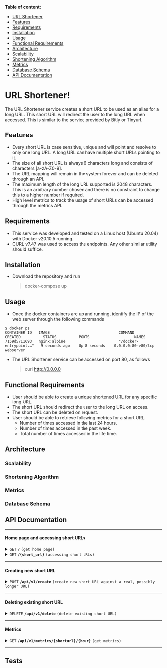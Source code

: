 **Table of content:**
- [URL Shortener](#url-shortener)
- [Features](#features)
- [Requirements](#requirements)
- [Installation](#installation)
- [Usage](#usage)
- [Functional Requirements](#functional-requirements)
- [Architecture](#architecture)
- [Scalability](#scalability)
- [Shortening Algorithm](#shortening-algorithm)
- [Metrics](#metrics)
- [Database Schema](#database-schema)
- [API Documentation](#api-documentation)

# URL Shortener!

The URL Shortener service creates a short URL to be used as an alias for a long URL. This short URL will redirect the user to the long URL when accessed. This is similar to the service provided by Bitly or Tinyurl.

## Features
- Every short URL is case sensitive, unique and will point and resolve to only one long URL. A long URL can have multiple short URLs pointing to it.
- The size of all short URL is always 6 characters long and consists of characters [a-zA-Z0-9].
- The URL mapping will remain in the system forever and can be deleted through an API.
- The maximum length of the long URL supported is 2048 characters. This is an arbitrary number chosen and there is no constraint to change this to a higher number if required.
- High level metrics to track the usage of short URLs can be accessed through the metrics API.

## Requirements
- This service was developed and tested on a Linux host (Ubuntu 20.04) with Docker v20.10.5 running.
- CURL v7.47 was used to access the endpoints. Any other similar utility should suffice. 

## Installation
- Download the repository and run
	> docker-compose up

## Usage
-  Once the docker containers are up and running, identify the IP of the web server through the following commands
```
$ docker ps
CONTAINER ID   IMAGE                               COMMAND                  CREATED          STATUS          PORTS                    NAMES
7159d5711693   nginx:alpine                        "/docker-entrypoint.…"   9 seconds ago    Up 8 seconds    0.0.0.0:80->80/tcp       webserver
```
 - The URL Shortener service can be accessed on port 80, as follows
	> curl http://0.0.0.0
	
## Functional Requirements
- User should be able to create a unique shortened URL for any specific long URL.
- The short URL should redirect the user to the long URL on access.
- The short URL can be deleted on request.
- User should be able to retrieve following metrics for a short URL.
	- Number of times accessed in the last 24 hours.
	- Number of times accessed in the past week.
	- Total number of times accessed in the life time.

## Architecture

### Scalability

### Shortening Algorithm

### Metrics

### Database Schema

## API Documentation

------------------------------------------------------------------------------------------

#### Home page and accessing short URLs

<details>
 <summary><code>GET</code> <code><b>/</b></code> <code>(get home page)</code></summary>

##### Parameters

> None

##### Responses

> | http code     | content-type                      | response                                                            |
> |---------------|-----------------------------------|---------------------------------------------------------------------|
> | `200`         |  `application/json`               | Welcome to URL Shortener service                                    |

##### Example cURL

> ```javascript
>  curl GET http://localhost/
> ```

</details>

<details>
 <summary><code>GET</code> <code><b>/{short_url}</b></code> <code>(accessing short URLs)</code></summary>

##### Parameters

> | name              |  type     | data type      | description                  |
> |-------------------|-----------|----------------|------------------------------|
> | `short_url`       |  required | string         | The unique short URL         |


##### Responses

> | http code     | content-type                      | response                                                            |
> |---------------|-----------------------------------|---------------------------------------------------------------------|
> | `302`         |                                   | Redirected to the original long URL                                 |
> | `400`         | `application/json`                | `{"code":"404","message":"Page does not exist"}`                    |

##### Example cURL

> ```javascript
>  curl GET http://localhost/u6Ht3e
> ```

</details>

------------------------------------------------------------------------------------------

#### Creating new short URL

<details>
 <summary><code>POST</code> <code><b>/api/v1/create</b></code> <code>(create new short URL against a real, possibly longer URL)</code></summary>

##### Parameters

> | name              |  type     | data type      | description                                                       |
> |-------------------|-----------|----------------|-------------------------------------------------------------------|
> | `url`             |  required | string         | The long URL against which a short URL needs to be created        |


##### Responses

> | http code     | content-type                      | response                                                                   |
> |---------------|-----------------------------------|----------------------------------------------------------------------------|
> | `200`         | `application/json`                | `{"longurl":"<original_longurl>","shorturl":"<created_short_url>"}`        |
> | `404`         | `application/json`                | `{"message":"A URL is required to create a shortened alias to it"}`        |
> | `500`         | `application/json`                | `{"longurl":"<original_longurl>","message":"Failed to create short url"}`  |

##### Example cURL

> ```javascript
>  curl -X POST -H "Content-Type: application/json" --data '{"url" : "www.google.com"}' http://localhost/
> ```

</details>

------------------------------------------------------------------------------------------

#### Deleting existing short URL

<details>
  <summary><code>DELETE</code> <code><b>/api/v1/delete</b></code> <code>(delete existing short URL)</code></summary>

##### Parameters

> | name              |  type     | data type      | description                                   |
> |-------------------|-----------|----------------|-----------------------------------------------|
> | `url`             |  required | string         | The short URL that needs to be deleted        |

##### Responses

> | http code     | content-type              | response                                          |
> |---------------|---------------------------|---------------------------------------------------|
> | `200`         | `application/json`        | `{"shorturl":"<shorturl>","message":"success"}`   |

##### Example cURL

> ```javascript
>  curl -X DELETE -H "Content-Type: application/json" --data '{"url" : "X8uE9s"}' http://localhost/
> ```

</details>

------------------------------------------------------------------------------------------

#### Metrics

<details>
 <summary><code>GET</code> <code><b>/api/v1/metrics/{shorturl}/{hour}</b></code> <code>(get metrics)</code></summary>

##### Parameters

> | name              |  type     | data type      | description                                     |
> |-------------------|-----------|----------------|-------------------------------------------------|
> | `short_url`       |  required | string         | The unique short URL                            |
> | `hour`            |  required | int            | Number of hours between 0 and 168, inclusive    |

##### Responses

> | http code     | content-type                      | response                                                                                      |
> |---------------|-----------------------------------|-----------------------------------------------------------------------------------------------|
> | `200`         |  `application/json`               | `{"shorturl":"<shorturl>","count":<int>, "start_time": <long int>, "end_time": <long int>}`   |
> | `404`         |  `application/json`               | `{"shorturl":"<shorturl>","message":<string>"}`                                               |


##### Example cURL

> ```javascript
>  curl GET http://localhost/api/v1/metrics/u6Ht3e/0	
> ```

</details>

------------------------------------------------------------------------------------------

## Tests

